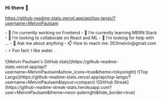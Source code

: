### Hi there 👋

https://github-readme-stats.vercel.app/api/top-langs/?username=MelvinPaulsam

<p>
- 🔭 I’m currently working on Frontend
- 🌱 I’m currently learning MERN Stack
- 👯 I’m looking to collaborate on React and ML
- 🤔 I’m looking for help with ...
- 💬 Ask me about anything
- 📫 How to reach me: 003melvin@gmail.com
- ⚡ Fun fact: I like water .
</p>
![Melvin Paulsam's GitHub stats](https://github-readme-stats.vercel.app/api?username=MelvinPaulsam&show_icons=true&theme=tokyonight)
![Top Langs](https://github-readme-stats.vercel.app/api/top-langs/?username=MelvinPaulsam&layout=compact)
![GitHub Streak](https://github-readme-streak-stats.herokuapp.com?user=MelvinPaulsam&theme=neon-palenight&hide_border=true)
